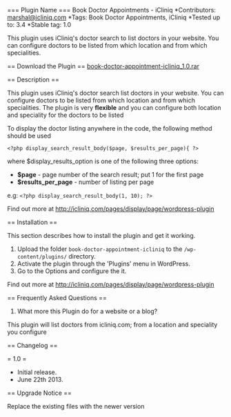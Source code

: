 === Plugin Name ===
Book Doctor Appointments - iCliniq
*Contributors: marshal@icliniq.com
*Tags: Book Doctor Appointments, iCliniq
*Tested up to: 3.4
*Stable tag: 1.0

This plugin uses iCliniq's doctor search to list doctors in your website. You can configure doctors to be listed from which location and from which specialities.

== Download the Plugin ==
<a href="http://icliniq.com/uploads/book-doctor-appointment-icliniq_1.0.rar">book-doctor-appointment-icliniq_1.0.rar</a>

== Description ==

This plugin uses iCliniq's doctor search list doctors in your website. You can configure doctors to be listed from which location and from which specialities. The plugin is very **flexible** and you can configure both location and speciality for the doctors to be listed


To display the doctor listing anywhere in the code, the following method should be used

`<?php display_search_result_body($page, $results_per_page){ ?>`

where $display_results_option is one of the following three options:

* **$page**           - page number of the search result; put 1 for the first page
* **$results_per_page** - number of listing per page

e.g: `<?php display_search_result_body(1, 10); ?>`

Find out more at http://icliniq.com/pages/display/page/wordpress-plugin


== Installation ==

This section describes how to install the plugin and get it working.

1. Upload the folder `book-doctor-appointment-icliniq` to the `/wp-content/plugins/` directory.
2. Activate the plugin through the 'Plugins' menu in WordPress.
3. Go to the Options and configure the it.

Find out more at http://icliniq.com/pages/display/page/wordpress-plugin


== Frequently Asked Questions ==

1. What more this Plugin do for a website or a blog?

This plugin will list doctors from icliniq.com; from a location and speciality you configure


== Changelog ==

= 1.0 =
* Initial release.
* June 22th 2013.

== Upgrade Notice == 

Replace the existing files with the newer version
